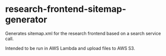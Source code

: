 # research-frontend-sitemap-generator

Generates sitemap.xml for the research frontend based on a search service call.

Intended to be run in AWS Lambda and upload files to AWS S3.
